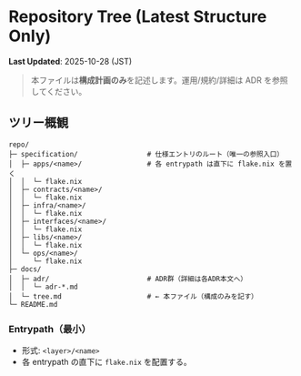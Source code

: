 # Repository Tree (Latest Structure Only)

**Last Updated**: 2025-10-28 (JST)

> 本ファイルは**構成計画のみ**を記述します。運用/規約/詳細は ADR を参照してください。

## ツリー概観

```text
repo/
├─ specification/                 # 仕様エントリのルート（唯一の参照入口）
│  ├─ apps/<name>/                # 各 entrypath は直下に flake.nix を置く
│  │  └─ flake.nix
│  ├─ contracts/<name>/
│  │  └─ flake.nix
│  ├─ infra/<name>/
│  │  └─ flake.nix
│  ├─ interfaces/<name>/
│  │  └─ flake.nix
│  ├─ libs/<name>/
│  │  └─ flake.nix
│  └─ ops/<name>/
│     └─ flake.nix
├─ docs/
│  ├─ adr/                        # ADR群（詳細は各ADR本文へ）
│  │  └─ adr-*.md
│  └─ tree.md                     # ← 本ファイル（構成のみを記す）
└─ README.md
```

### Entrypath（最小）
- 形式: `<layer>/<name>`
- 各 entrypath の直下に `flake.nix` を配置する。
